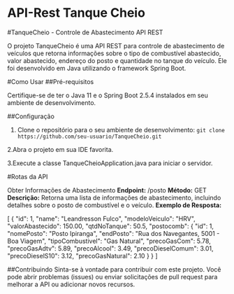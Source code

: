 # API-Rest Tanque Cheio
#TanqueCheio - Controle de Abastecimento API REST

O projeto TanqueCheio é uma API REST para controle de abastecimento de veículos que retorna informações sobre o tipo de combustível abastecido, valor abastecido, endereço do posto e quantidade no tanque do veículo. Ele foi desenvolvido em Java utilizando o framework Spring Boot.

#Como Usar
##Pré-requisitos

Certifique-se de ter o Java 11 e o Spring Boot 2.5.4 instalados em seu ambiente de desenvolvimento.

##Configuração

1. Clone o repositório para o seu ambiente de desenvolvimento:
`git clone https://github.com/seu-usuario/TanqueCheio.git`

2.Abra o projeto em sua IDE favorita.

3.Execute a classe TanqueCheioApplication.java para iniciar o servidor.

#Rotas da API

Obter Informações de Abastecimento
**Endpoint:** /posto
**Método:** GET
**Descrição:** Retorna uma lista de informações de abastecimento, incluindo detalhes sobre o posto de combustível e o veículo.
**Exemplo de Resposta:**

[
  {
    "id": 1,
    "name": "Leandresson Fulco",
    "modeloVeiculo": "HRV",
    "valorAbastecido": 150.00,
    "qtdNoTanque": 50.5,
    "postocomb": {
      "id": 1,
      "nomePosto": "Posto Ipiranga",
      "endPosto": "Rua dos Navegantes, 5001 - Boa Viagem",
      "tipoCombustivel": "Gas Natural",
      "precoGasCom": 5.78,
      "precoGasAdtv": 5.89,
      "precoAlcool": 3.49,
      "precoDieselComum": 3.01,
      "precoDieselS10": 3.12,
      "precoGasNatural": 2.10
    }
  }
]


##Contribuindo
Sinta-se à vontade para contribuir com este projeto. Você pode abrir problemas (issues) ou enviar solicitações de pull request para melhorar a API ou adicionar novos recursos.


